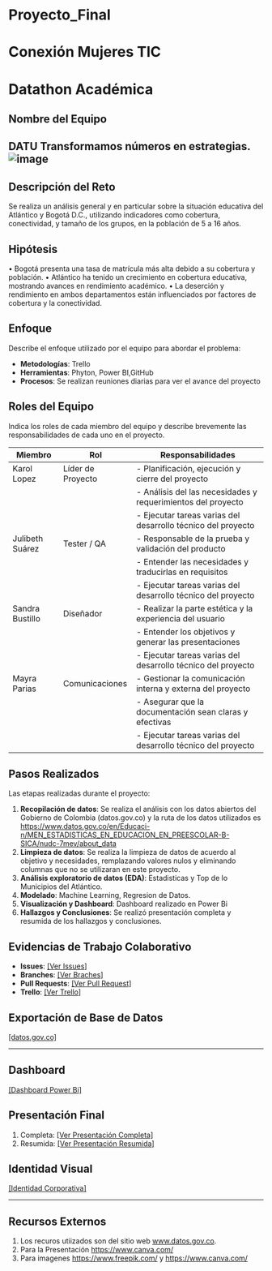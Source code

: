 
# Proyecto_Final
 Conexión Mujeres TIC
=======
# Datathon Académica

## Nombre del Equipo
DATU
Transformamos números en estrategias.
![image](https://github.com/user-attachments/assets/04701624-42ee-4bfd-af09-fd0f6ff9e343)
---

## Descripción del Reto
Se realiza un análisis general y en particular sobre la situación educativa del Atlántico y Bogotá D.C., utilizando indicadores como cobertura, conectividad, y tamaño de los grupos, en la población de 5 a 16 años.

## Hipótesis
•	Bogotá presenta una tasa de matrícula más alta debido a su cobertura y población. 
•	Atlántico ha tenido un crecimiento en cobertura educativa, mostrando avances en rendimiento académico.
•	La deserción y rendimiento en ambos departamentos están influenciados por factores de cobertura y la conectividad.

## Enfoque
Describe el enfoque utilizado por el equipo para abordar el problema:
- **Metodologías**: Trello
- **Herramientas**: Phyton, Power BI,GitHub 
- **Procesos**: Se realizan reuniones diarias para ver el avance del proyecto

## Roles del Equipo
Indica los roles de cada miembro del equipo y describe brevemente las responsabilidades de cada uno en el proyecto. 

| Miembro               | Rol                        | Responsabilidades                                               |
|-----------------------|----------------------------|-----------------------------------------------------------------|
| Karol Lopez         	| Líder de Proyecto          | - Planificación, ejecución y cierre del proyecto                |
|                       |                            | - Análisis del las necesidades y requerimientos del proyecto    |
|                       |                            | - Ejecutar tareas varias del desarrollo técnico del proyecto    |
| Julibeth Suárez       | Tester / QA                | - Responsable de la prueba y validación del producto            |
|                       |                            | - Entender las necesidades y traducirlas en requisitos          |
|                       |                            | - Ejecutar tareas varias del desarrollo técnico del proyecto    |
| Sandra Bustillo       | Diseñador                  | - Realizar la parte estética y la experiencia del usuario       |
|                       |                            | - Entender los objetivos y generar las presentaciones           |
|                       |                            | - Ejecutar tareas varias del desarrollo técnico del proyecto    |
| Mayra Parias          | Comunicaciones             | - Gestionar la comunicación interna y externa del proyecto      |
|                       |                            | - Asegurar que la documentación sean claras y efectivas         |
|                       |                            | - Ejecutar tareas varias del desarrollo técnico del proyecto    |



## Pasos Realizados
Las etapas realizadas durante el proyecto:
1. **Recopilación de datos**: Se realiza el análisis con los datos abiertos del Gobierno de Colombia (datos.gov.co) y la ruta de los datos utilizados es  https://www.datos.gov.co/en/Educaci-n/MEN_ESTADISTICAS_EN_EDUCACION_EN_PREESCOLAR-B-SICA/nudc-7mev/about_data
2. **Limpieza de datos**: Se realiza la limpieza de datos de acuerdo al objetivo y necesidades, remplazando valores nulos y eliminando columnas que no se utilizaran en este proyecto.
3. **Análisis exploratorio de datos (EDA)**: Estadisticas y Top de lo Municipios del Atlántico.
4. **Modelado**: Machine Learning, Regresion de Datos.
5. **Visualización y Dashboard**: Dashboard realizado en Power Bi
6. **Hallazgos y Conclusiones**: Se realizó presentación completa y resumida de los hallazgos y conclusiones.

## Evidencias de Trabajo Colaborativo
- **Issues**: [[Ver Issues]](https://github.com/Julibsua/Proyecto_Final/issues)
- **Branches**: [[Ver Braches]](https://github.com/Julibsua/Proyecto_Final/branches)
- **Pull Requests**: [[Ver Pull Request]](https://github.com/Julibsua/Proyecto_Final/pulls)
- **Trello**: [[Ver Trello]](https://trello.com/c/JK5LEvSb)

## Exportación de Base de Datos
[[datos.gov.co]](https://www.datos.gov.co/en/Educaci-n/MEN_ESTADISTICAS_EN_EDUCACION_EN_PREESCOLAR-B-SICA/nudc-7mev/about_data)

---
## Dashboard
[[Dashboard Power Bi]](https://app.powerbi.com/view?r=eyJrIjoiN2MwMTliNmQtOTcxZS00YWM3LTg5NmQtNzZkNjc5Zjk4YTFlIiwidCI6IjE0NmJhOTI3LTVmYmEtNGVkNC1hNDQ5LTBiY2RkNTA2YzViOCIsImMiOjR9)

## Presentación Final
1. Completa: [[Ver Presentación Completa]](https://www.canva.com/design/DAGp94PjZQQ/i1pLWIfefJBF6BVmcenSAg/edit?utm_content=DAGp94PjZQQ&utm_campaign=designshare&utm_medium=link2&utm_source=sharebutton
)
2. Resumida: [[Ver Presentación Resumida]](https://www.canva.com/design/DAGpfNzE3zI/dZ7fHuXblulOScYwAL9TiA/edit?utm_content=DAGpfNzE3zI&utm_campaign=designshare&utm_medium=link2&utm_source=sharebutton)

## Identidad Visual
[[Identidad Corporativa]](https://drive.google.com/file/d/1-c4AdoRegYg9sieEpS5ZaK6zvwl3T2O9/view?usp=sharing)



---

## Recursos Externos
1. Los recuros utiizados son del sitio web www.datos.gov.co.
2. Para la Presentación https://www.canva.com/
3. Para imagenes https://www.freepik.com/ y https://www.canva.com/
